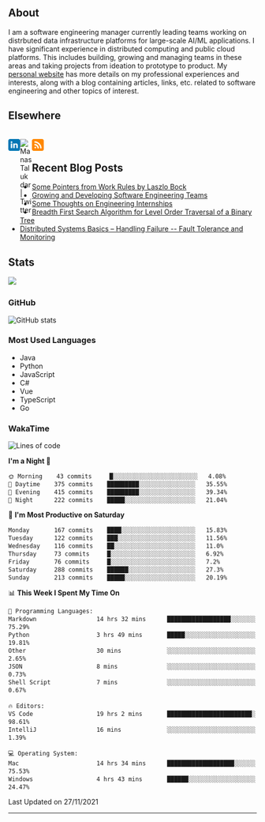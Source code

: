 ## About

I am a software engineering manager currently leading teams working on distrbuted data infrastructure platforms for large-scale AI/ML applications. I have significant experience in distributed computing and public cloud platforms. This includes building, growing and managing teams in these areas and taking projects from ideation to prototype to product. My [personal website](https://manastalukdar.github.io/) has more details on my professional experiences and interests, along with a blog containing articles, links, etc. related to software engineering and other topics of interest.

## Elsewhere

</br>

<a href="https://www.linkedin.com/in/manastalukdar" target="_blank">
  <img align="left" alt="Manas Talukdar | Linkedin" width="24px" src="https://raw.githubusercontent.com/edent/SuperTinyIcons/master/images/svg/linkedin.svg" />
</a>
<a href="https://www.twitter.com/manastalukdar" target="_blank">
  <img align="left" alt="Manas Talukdar | Twitter" width="24px" src="https://github.com/TheDudeThatCode/TheDudeThatCode/blob/master/Assets/Twitter.svg" />
</a>
<a href="https://manastalukdar.github.io/" target="_blank">
  <img align="left" alt="Manas Talukdar | Website" width="24px" src="https://github.com/edent/SuperTinyIcons/blob/master/images/svg/rss.svg" />
</a>

</br>

## Recent Blog Posts

<!-- BLOG:START -->
- [Some Pointers from Work Rules by Laszlo Bock](https://manastalukdar.github.io/blog/2020/01/25/work-rules-laszlo-bock-pointers/)
- [Growing and Developing Software Engineering Teams](https://manastalukdar.github.io/blog/2019/09/19/growing-developing-software-engineering-teams/)
- [Some Thoughts on Engineering Internships](https://manastalukdar.github.io/blog/2019/09/04/some-thoughts-on-engineering-internships/)
- [Breadth First Search Algorithm for Level Order Traversal of a Binary Tree](https://manastalukdar.github.io/blog/2019/08/29/breadth-first-search-binary-tree-level-order-traversal/)
- [Distributed Systems Basics – Handling Failure -- Fault Tolerance and Monitoring](https://manastalukdar.github.io/blog/2019/08/19/katemats-distributed-systems-fault-tolerance-monitoring/)
<!-- BLOG:END -->

## Stats

![](https://komarev.com/ghpvc/?username=manastalukdar)

### GitHub

![GitHub stats](https://github-readme-stats.vercel.app/api?username=manastalukdar&show_icons=true&hide_border=true&hide_rank=true&hide_title=true&icon_color=79ff97&text_color=cecac3&bg_color=4d4b4b)

### Most Used Languages

- Java
- Python
- JavaScript
- C#
- Vue
- TypeScript
- Go

<!--
![Top Langs](https://github-readme-stats.vercel.app/api/top-langs/?username=manastalukdar&layout=compact&hide_border=true&hide_title=true&icon_color=79ff97&text_color=cecac3&bg_color=4d4b4b)
-->

### WakaTime

<!--START_SECTION:waka-->
![Lines of code](https://img.shields.io/badge/From%20Hello%20World%20I%27ve%20Written-77180%20lines%20of%20code-blue)

**I'm a Night 🦉** 

```text
🌞 Morning    43 commits     █░░░░░░░░░░░░░░░░░░░░░░░░   4.08% 
🌆 Daytime    375 commits    █████████░░░░░░░░░░░░░░░░   35.55% 
🌃 Evening    415 commits    █████████░░░░░░░░░░░░░░░░   39.34% 
🌙 Night      222 commits    █████░░░░░░░░░░░░░░░░░░░░   21.04%

```
📅 **I'm Most Productive on Saturday** 

```text
Monday       167 commits    ████░░░░░░░░░░░░░░░░░░░░░   15.83% 
Tuesday      122 commits    ███░░░░░░░░░░░░░░░░░░░░░░   11.56% 
Wednesday    116 commits    ██░░░░░░░░░░░░░░░░░░░░░░░   11.0% 
Thursday     73 commits     █░░░░░░░░░░░░░░░░░░░░░░░░   6.92% 
Friday       76 commits     █░░░░░░░░░░░░░░░░░░░░░░░░   7.2% 
Saturday     288 commits    ██████░░░░░░░░░░░░░░░░░░░   27.3% 
Sunday       213 commits    █████░░░░░░░░░░░░░░░░░░░░   20.19%

```


📊 **This Week I Spent My Time On** 

```text
💬 Programming Languages: 
Markdown                 14 hrs 32 mins      ██████████████████░░░░░░░   75.29% 
Python                   3 hrs 49 mins       █████░░░░░░░░░░░░░░░░░░░░   19.81% 
Other                    30 mins             ░░░░░░░░░░░░░░░░░░░░░░░░░   2.65% 
JSON                     8 mins              ░░░░░░░░░░░░░░░░░░░░░░░░░   0.73% 
Shell Script             7 mins              ░░░░░░░░░░░░░░░░░░░░░░░░░   0.67%

🔥 Editors: 
VS Code                  19 hrs 2 mins       ████████████████████████░   98.61% 
IntelliJ                 16 mins             ░░░░░░░░░░░░░░░░░░░░░░░░░   1.39%

💻 Operating System: 
Mac                      14 hrs 34 mins      ███████████████████░░░░░░   75.53% 
Windows                  4 hrs 43 mins       ██████░░░░░░░░░░░░░░░░░░░   24.47%

```


 Last Updated on 27/11/2021
<!--END_SECTION:waka-->

---

<!--

**manastalukdar/manastalukdar** is a ✨ _special_ ✨ repository because its `README.md` (this file) appears on your GitHub profile.

Here are some ideas to get you started:

- 🔭 I’m currently working on ...
- 🌱 I’m currently learning ...
- 👯 I’m looking to collaborate on ...
- 🤔 I’m looking for help with ...
- 💬 Ask me about ...
- 📫 How to reach me: ...
- 😄 Pronouns: ...
- ⚡ Fun fact: ...
-->
